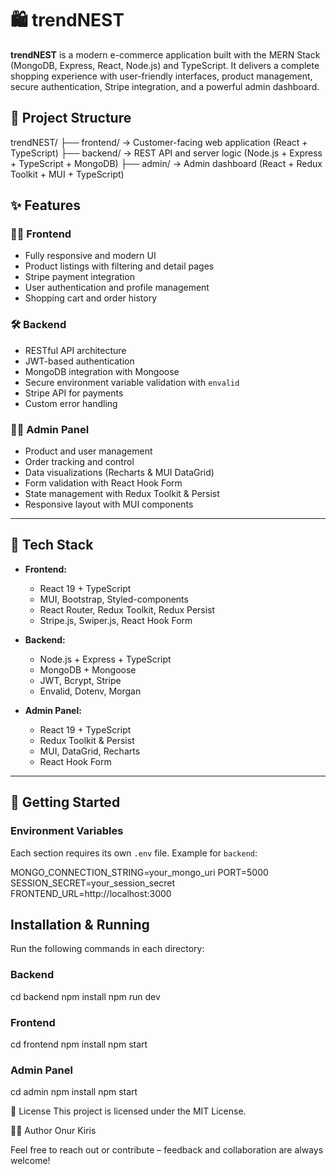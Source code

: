 # 🛍️ trendNEST

**trendNEST** is a modern e-commerce application built with the MERN Stack (MongoDB, Express, React, Node.js) and TypeScript. It delivers a complete shopping experience with user-friendly interfaces, product management, secure authentication, Stripe integration, and a powerful admin dashboard.

## 📁 Project Structure

trendNEST/ 
├── frontend/ → Customer-facing web application (React + TypeScript) 
├── backend/ → REST API and server logic (Node.js + Express + TypeScript + MongoDB) 
├── admin/ → Admin dashboard (React + Redux Toolkit + MUI + TypeScript)

## ✨ Features

### 👨‍💻 Frontend
- Fully responsive and modern UI
- Product listings with filtering and detail pages
- Stripe payment integration
- User authentication and profile management
- Shopping cart and order history

### 🛠️ Backend
- RESTful API architecture
- JWT-based authentication
- MongoDB integration with Mongoose
- Secure environment variable validation with `envalid`
- Stripe API for payments
- Custom error handling

### 🧑‍💼 Admin Panel
- Product and user management
- Order tracking and control
- Data visualizations (Recharts & MUI DataGrid)
- Form validation with React Hook Form
- State management with Redux Toolkit & Persist
- Responsive layout with MUI components

---

## 🧰 Tech Stack

- **Frontend:**
  - React 19 + TypeScript
  - MUI, Bootstrap, Styled-components
  - React Router, Redux Toolkit, Redux Persist
  - Stripe.js, Swiper.js, React Hook Form

- **Backend:**
  - Node.js + Express + TypeScript
  - MongoDB + Mongoose
  - JWT, Bcrypt, Stripe
  - Envalid, Dotenv, Morgan

- **Admin Panel:**
  - React 19 + TypeScript
  - Redux Toolkit & Persist
  - MUI, DataGrid, Recharts
  - React Hook Form

---

## 🚀 Getting Started

### Environment Variables

Each section requires its own `.env` file. Example for `backend`:

MONGO_CONNECTION_STRING=your_mongo_uri
PORT=5000
SESSION_SECRET=your_session_secret
FRONTEND_URL=http://localhost:3000

## Installation & Running
Run the following commands in each directory:

### Backend
cd backend
npm install
npm run dev

### Frontend
cd frontend
npm install
npm start

### Admin Panel
cd admin
npm install
npm start


📄 License
This project is licensed under the MIT License.

👨‍💻 Author
Onur Kiris

Feel free to reach out or contribute – feedback and collaboration are always welcome!
